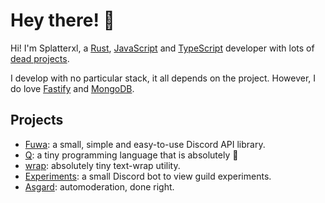 # Hey there! :wave:

Hi! I'm Splatterxl, a [Rust], [JavaScript] and [TypeScript] developer with lots of [dead projects].

I develop with no particular stack, it all depends on the project. However, I do love [Fastify] and [MongoDB].

## Projects

- [Fuwa]: a small, simple and easy-to-use Discord API library.
- [Q][qlang]: a tiny programming language that is absolutely :shit:
- [wrap]: absolutely tiny text-wrap utility.
- [Experiments]: a small Discord bot to view guild experiments.
- [Asgard]: automoderation, done right.

[rust]: https://rustlang.org
[javascript]: https://nodejs.org
[typescript]: https://typescriptlang.org
[dead projects]: https://github.com/splatterxl?tab=repositories
[fastify]: https://fastify.io
[mongodb]: https://mongodb.org
[fuwa]: https://github.com/FuwaDiscord
[qlang]: https://github.com/splatterxl/qlang
[wrap]: https://github.com/splatterxl/wrap
[experiments]: https://github.com/splatterxl/experiments
[asgard]: https://github.com/asgardbot
